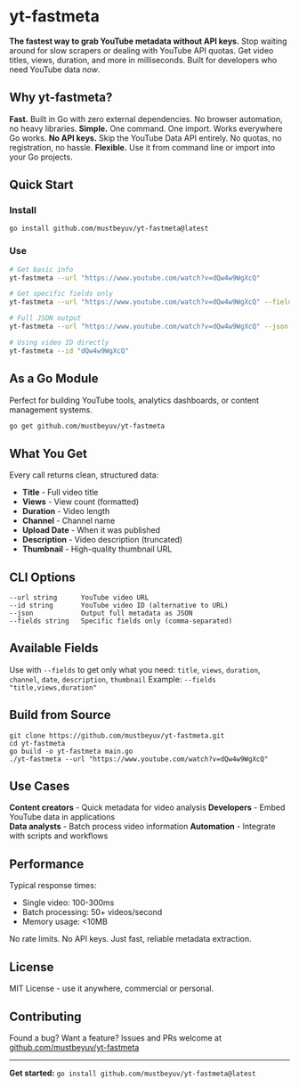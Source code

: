# yt-fastmeta

**The fastest way to grab YouTube metadata without API keys.**
Stop waiting around for slow scrapers or dealing with YouTube API quotas. Get video titles, views, duration, and more in milliseconds. Built for developers who need YouTube data *now*.

## Why yt-fastmeta?

**Fast.** Built in Go with zero external dependencies. No browser automation, no heavy libraries.
**Simple.** One command. One import. Works everywhere Go works.
**No API keys.** Skip the YouTube Data API entirely. No quotas, no registration, no hassle.
**Flexible.** Use it from command line or import into your Go projects.

## Quick Start
### Install

```
go install github.com/mustbeyuv/yt-fastmeta@latest
```

### Use

```bash
# Get basic info
yt-fastmeta --url "https://www.youtube.com/watch?v=dQw4w9WgXcQ"

# Get specific fields only  
yt-fastmeta --url "https://www.youtube.com/watch?v=dQw4w9WgXcQ" --fields "title,views"

# Full JSON output
yt-fastmeta --url "https://www.youtube.com/watch?v=dQw4w9WgXcQ" --json

# Using video ID directly
yt-fastmeta --id "dQw4w9WgXcQ"
```

## As a Go Module
Perfect for building YouTube tools, analytics dashboards, or content management systems.
```bash
go get github.com/mustbeyuv/yt-fastmeta
```
## What You Get
Every call returns clean, structured data:

- **Title** - Full video title
- **Views** - View count (formatted)
- **Duration** - Video length 
- **Channel** - Channel name
- **Upload Date** - When it was published
- **Description** - Video description (truncated)
- **Thumbnail** - High-quality thumbnail URL

## CLI Options
```
--url string      YouTube video URL 
--id string       YouTube video ID (alternative to URL)
--json            Output full metadata as JSON
--fields string   Specific fields only (comma-separated)
```

## Available Fields
Use with `--fields` to get only what you need:
`title`, `views`, `duration`, `channel`, `date`, `description`, `thumbnail`
Example: `--fields "title,views,duration"`

## Build from Source
```
git clone https://github.com/mustbeyuv/yt-fastmeta.git
cd yt-fastmeta
go build -o yt-fastmeta main.go
./yt-fastmeta --url "https://www.youtube.com/watch?v=dQw4w9WgXcQ"
```

## Use Cases
**Content creators** - Quick metadata for video analysis
**Developers** - Embed YouTube data in applications  
**Data analysts** - Batch process video information
**Automation** - Integrate with scripts and workflows

## Performance
Typical response times:
- Single video: 100-300ms
- Batch processing: 50+ videos/second
- Memory usage: <10MB

No rate limits. No API keys. Just fast, reliable metadata extraction.

## License
MIT License - use it anywhere, commercial or personal.

## Contributing

Found a bug? Want a feature? Issues and PRs welcome at [github.com/mustbeyuv/yt-fastmeta](https://github.com/mustbeyuv/yt-fastmeta)

---

**Get started:** `go install github.com/mustbeyuv/yt-fastmeta@latest`
